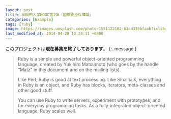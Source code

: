 ```yaml
---
layout: post
title: 早稲田大学MOOC第1弾「国際安全保障論」
categories: [Example]
tags: [ruby]
image: https://images.unsplash.com/photo-1551122102-63cd339bfaab?ixlib=rb-1.2.1&ixid=MnwxMjA3fDB8MHxwaG90by1wYWdlfHx8fGVufDB8fHx8&auto=format&fit=crop&w=1742&q=80
last_modified_at: 2014-04-28 13:24:11 +0800
---
```


このプロジェクトは**現在募集を終了しております**。
{: .message }


> Ruby is a simple and powerful object-oriented programming language, created by Yukihiro Matsumoto (who goes by the handle “Matz” in this document and on the mailing lists).
>
> Like Perl, Ruby is good at text processing. Like Smalltalk, everything in Ruby is an object, and Ruby has blocks, iterators, meta-classes and other good stuff.
>
> You can use Ruby to write servers, experiment with prototypes, and for everyday programming tasks. As a fully-integrated object-oriented language, Ruby scales well.
